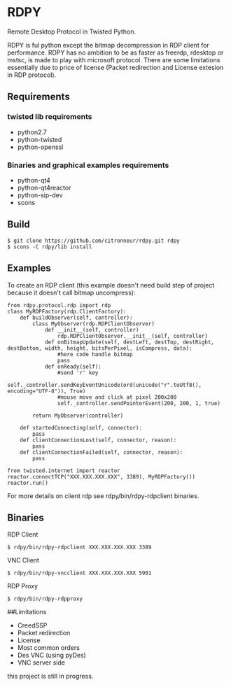 # RDPY

Remote Desktop Protocol in Twisted Python.

RDPY is ful python except the bitmap decompression in RDP client for performance. RDPY has no ambition to be as faster as freerdp, rdesktop or mstsc, is made to play with microsoft protocol. There are some limitations essentially due to price of license (Packet redirection and License extesion in RDP protocol).


## Requirements
### twisted lib requirements
* python2.7
* python-twisted
* python-openssl
### Binaries and graphical examples requirements
* python-qt4
* python-qt4reactor
* python-sip-dev
* scons

## Build
```
$ git clone https://github.com/citronneur/rdpy.git rdpy
$ scons -C rdpy/lib install
```

## Examples
To create an RDP client (this example doesn't need build step of project because it doesn't call bitmap uncompress):
```
from rdpy.protocol.rdp import rdp
class MyRDPFactory(rdp.ClientFactory):
    def buildObserver(self, controller):
        class MyObserver(rdp.RDPClientObserver)
			def __init__(self, controller)
				rdp.RDPClientObserver.__init__(self, controller)
			def onBitmapUpdate(self, destLeft, destTop, destRight, destBottom, width, height, bitsPerPixel, isCompress, data):
				#here code handle bitmap
				pass
			def onReady(self):
				#send 'r' key
				self._controller.sendKeyEventUnicode(ord(unicode("r".toUtf8(), encoding="UTF-8")), True)
				#mouse move and click at pixel 200x200
				self._controller.sendPointerEvent(200, 200, 1, true)

		return MyObserver(controller)

    def startedConnecting(self, connector):
        pass
    def clientConnectionLost(self, connector, reason):
        pass
    def clientConnectionFailed(self, connector, reason):
        pass

from twisted.internet import reactor
reactor.connectTCP("XXX.XXX.XXX.XXX", 3389), MyRDPFactory())
reactor.run()
```
For more details on client rdp see rdpy/bin/rdpy-rdpclient binaries.

## Binaries
RDP Client
```
$ rdpy/bin/rdpy-rdpclient XXX.XXX.XXX.XXX 3389
```

VNC Client
```
$ rdpy/bin/rdpy-vncclient XXX.XXX.XXX.XXX 5901
```

RDP Proxy
```
$ rdpy/bin/rdpy-rdpproxy
```

##Limitations
* CreedSSP
* Packet redirection
* License
* Most common orders
* Des VNC (using pyDes)
* VNC server side

this project is still in progress.
